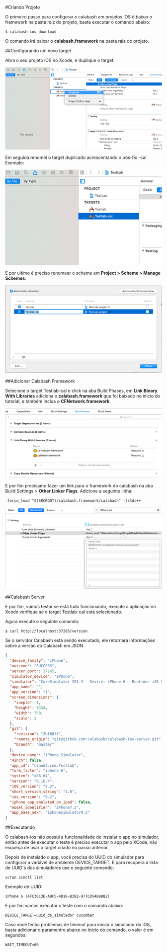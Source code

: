 #Criando Projeto

O primeiro passo para configurar o calabash em projetos iOS é baixar o framework na pasta raiz do projeto, basta executar o comando abaixo:

	$ calabash-ios download

O comando irá baixar o **calabash.framework** na pasta raiz do projeto.

##Configurando um novo target

Abra o seu projeto iOS no Xcode, e duplique o target.

<div style="text-align:center" markdown="1">
    <img src="../images/duplicate_target.png"/>
</div>

Em seguida renomei o target duplicado acrescentando o pós-fix -cal. Exemplo:

<div style="text-align:center" markdown="1">
    <img src="../images/rename_target.png"/>
</div>

E por ultimo é preciso renomear o scheme em **Project > Scheme > Manage Schemes**.

<div style="text-align:center" markdown="1">
    <img src="../images/edit_scheme.png"/>
</div>

##Adicionar Calabash Framework

Selecione o target Testlab-cal e click na aba Build Phases, em **Link Binary With Libraries** adiciona o **calabash.framework** que foi baixado no inicio do tutorial, e também inclua o **CFNetwork.framework**.

<div style="text-align:center" markdown="1">
    <img src="../images/add_calabash.png"/>
</div>

E por fim precisamo fazer um link para o framework do calabash na aba Build Settings > **Other Linker Flags**. Adicione a seguinte linha:

	-force_load "$(SRCROOT)/calabash.framework/calabash" -lstdc++


<div style="text-align:center" markdown="1">
    <img src="../images/link_calabash.png"/>
</div>

##Calabash Server 

E por fim, vamos testar se está tudo funcionando, execute a aplicação no Xcode verifique se o target Testlab-cal está selecionado.

Agora execute o seguinte comando:

	$ curl http://localhost:37265/version
	
Se o servidor Calabash está sendo executado, ele retornará informações sobre a versão do Calabash em JSON.

```` json
{
  "device_family": "iPhone",
  "outcome": "SUCCESS",
  "server_port": 37265,
  "simulator_device": "iPhone",
  "simulator": "CoreSimulator 201.3 - Device: iPhone 6 - Runtime: iOS 9.2 (13C75) - DeviceType: iPhone 6",
  "app_name": "",
  "app_version": "1",
  "screen_dimensions": {
    "sample": 1,
    "height": 1334,
    "width": 750,
    "scale": 2
  },
  "git": {
    "revision": "3bf68ff",
    "remote_origin": "git@github.com:calabash/calabash-ios-server.git",
    "branch": "master"
  },
  "device_name": "iPhone Simulator",
  "4inch": false,
  "app_id": "ciandt.com.Testlab",
  "form_factor": "iphone 6",
  "system": "x86_64",
  "version": "0.16.4",
  "iOS_version": "9.2",
  "short_version_string": "1.0",
  "ios_version": "9.2",
  "iphone_app_emulated_on_ipad": false,
  "model_identifier": "iPhone7,2",
  "app_base_sdk": "iphonesimulator9.2"
}
````

##Executando

O calabash-ios não possui a funcionalidade de instalar o app no simulador, então antes de executar o teste é preciso executar o app pelo XCode, não esqueça de usar o target criado no passo anterior.

Depois de instalado o app, você precisa do UUID do simulador para configurar a variável de ambiente DEVICE_TARGET. E para recupera a lista de UUID's dos simuladores use o seguinte comando:

	xcrun simctl list

Exemplo de UUID:

	iPhone 6 (4FC36C3E-A9F5-4D16-B3B2-977CD54B9B82)

E por fim vamos executar o teste com o comando abaixo:

	DEVICE_TARGET=uuid_do_simulador cucumber
	
Caso você tenha problemas de timeout para iniciar o simulador do iOS, basta adicionar o paramentro abaixo no início do comando, o valor é em segundos:

	WAIT_TIMEOUT=60

